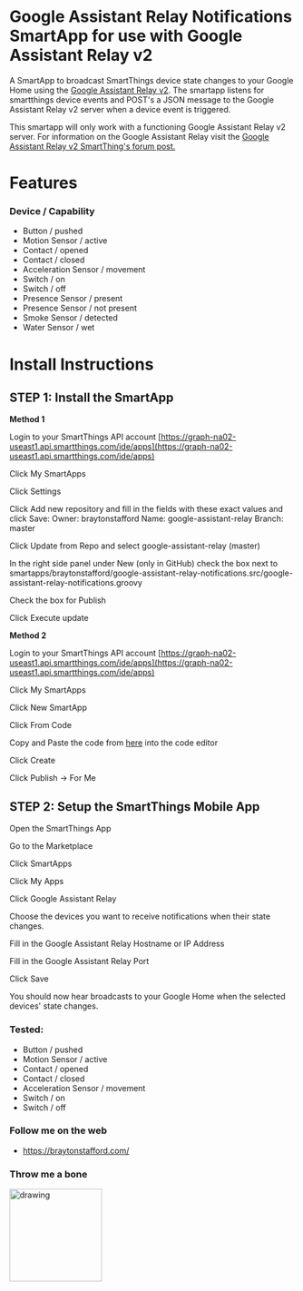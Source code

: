 # Google Assistant Relay Notifications SmartApp for use with Google Assistant Relay v2

A SmartApp to broadcast SmartThings device state changes to your Google Home using the [Google Assistant Relay v2](https://community.smartthings.com/t/release-google-assistant-relay-v2-0-google-home-audio-notifications). The smartapp listens for smartthings device events and POST's a JSON message to the Google Assistant Relay v2 server when a device event is triggered.

This smartapp will only work with a functioning Google Assistant Relay v2 server. For information on the Google Assistant Relay visit the [Google Assistant Relay v2 SmartThing's forum post.](https://community.smartthings.com/t/release-google-assistant-relay-v2-0-google-home-audio-notifications) 

# Features
### Device / Capability

* Button / pushed
* Motion Sensor / active
* Contact / opened
* Contact / closed
* Acceleration Sensor / movement
* Switch / on
* Switch / off
* Presence Sensor / present
* Presence Sensor / not present
* Smoke Sensor / detected
* Water Sensor / wet

# Install Instructions
## STEP 1: Install the SmartApp
**Method 1**

Login to your SmartThings API account
[https://graph-na02-useast1.api.smartthings.com/ide/apps](https://graph-na02-useast1.api.smartthings.com/ide/apps)

Click My SmartApps

Click Settings

Click Add new repository and fill in the fields with these exact values and click Save:
  Owner: braytonstafford
  Name: google-assistant-relay
  Branch: master

Click Update from Repo and select google-assistant-relay (master)

In the right side panel under New (only in GitHub) check the box next to smartapps/braytonstafford/google-assistant-relay-notifications.src/google-assistant-relay-notifications.groovy

Check the box for Publish

Click Execute update

**Method 2**

Login to your SmartThings API account
[https://graph-na02-useast1.api.smartthings.com/ide/apps](https://graph-na02-useast1.api.smartthings.com/ide/apps)

Click My SmartApps

Click New SmartApp

Click From Code

Copy and Paste the code from [here](https://raw.githubusercontent.com/braytonstafford/google-assistant-relay/master/smartapps/braytonstafford/google-assistant-relay-notifications.src/google-assistant-relay-notifications.groovy) into the code editor

Click Create

Click Publish -> For Me


## STEP 2: Setup the SmartThings Mobile App
Open the SmartThings App

Go to the Marketplace

Click SmartApps

Click My Apps

Click Google Assistant Relay

Choose the devices you want to receive notifications when their state changes.

Fill in the Google Assistant Relay Hostname or IP Address

Fill in the Google Assistant Relay Port

Click Save

You should now hear broadcasts to your Google Home when the selected devices' state changes.



### Tested:
* Button / pushed
* Motion Sensor / active
* Contact / opened
* Contact / closed
* Acceleration Sensor / movement
* Switch / on
* Switch / off


### Follow me on the web

* https://braytonstafford.com/

### Throw me a bone
<a href="https://www.patreon.com/bePatron?u=3034660" target="_blank"><img src="https://c5.patreon.com/external/logo/become_a_patron_button.png" alt="drawing" width="163"/></a>
